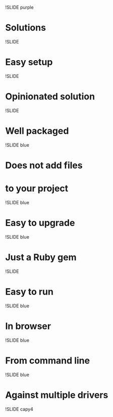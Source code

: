 !SLIDE purple

# Solutions

!SLIDE

# Easy setup

!SLIDE

# Opinionated solution

!SLIDE

# Well packaged

!SLIDE blue

# Does not add files
# to your project

!SLIDE blue

# Easy to upgrade

!SLIDE blue

# Just a Ruby gem

!SLIDE

# Easy to run

!SLIDE blue

# In browser

!SLIDE blue

# From command line

!SLIDE blue

# Against multiple drivers

!SLIDE capy4
